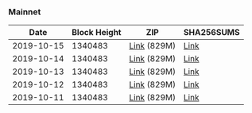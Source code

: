 ### Mainnet

|    Date    | Block Height | ZIP | SHA256SUMS |
| ---------- | ------------ | --- | ---------- |
| 2019-10-15 | 1340483 | [Link](https://s3-ap-southeast-2.amazonaws.com/ion-bootstrap/mainnet/2019-10-15/bootstrap.dat.zip) (829M) | [Link](https://s3-ap-southeast-2.amazonaws.com/ion-bootstrap/mainnet/2019-10-15/SHA256SUMS) |
| 2019-10-14 | 1340483 | [Link](https://s3-ap-southeast-2.amazonaws.com/ion-bootstrap/mainnet/2019-10-14/bootstrap.dat.zip) (829M) | [Link](https://s3-ap-southeast-2.amazonaws.com/ion-bootstrap/mainnet/2019-10-14/SHA256SUMS) |
| 2019-10-13 | 1340483 | [Link](https://s3-ap-southeast-2.amazonaws.com/ion-bootstrap/mainnet/2019-10-13/bootstrap.dat.zip) (829M) | [Link](https://s3-ap-southeast-2.amazonaws.com/ion-bootstrap/mainnet/2019-10-13/SHA256SUMS) |
| 2019-10-12 | 1340483 | [Link](https://s3-ap-southeast-2.amazonaws.com/ion-bootstrap/mainnet/2019-10-12/bootstrap.dat.zip) (829M) | [Link](https://s3-ap-southeast-2.amazonaws.com/ion-bootstrap/mainnet/2019-10-12/SHA256SUMS) |
| 2019-10-11 | 1340483 | [Link](https://s3-ap-southeast-2.amazonaws.com/ion-bootstrap/mainnet/2019-10-11/bootstrap.dat.zip) (829M) | [Link](https://s3-ap-southeast-2.amazonaws.com/ion-bootstrap/mainnet/2019-10-11/SHA256SUMS) |
